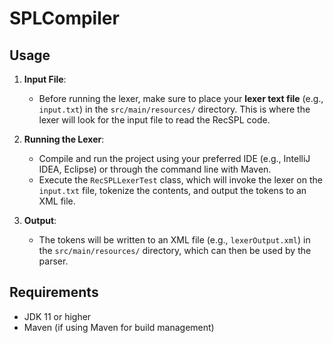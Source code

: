 # SPLCompiler

## Usage

1. **Input File**:
    - Before running the lexer, make sure to place your **lexer text file** (e.g., `input.txt`) in the `src/main/resources/` directory. This is where the lexer will look for the input file to read the RecSPL code.

2. **Running the Lexer**:
    - Compile and run the project using your preferred IDE (e.g., IntelliJ IDEA, Eclipse) or through the command line with Maven.
    - Execute the `RecSPLLexerTest` class, which will invoke the lexer on the `input.txt` file, tokenize the contents, and output the tokens to an XML file.

3. **Output**:
    - The tokens will be written to an XML file (e.g., `lexerOutput.xml`) in the `src/main/resources/` directory, which can then be used by the parser.


## Requirements

- JDK 11 or higher
- Maven (if using Maven for build management)
